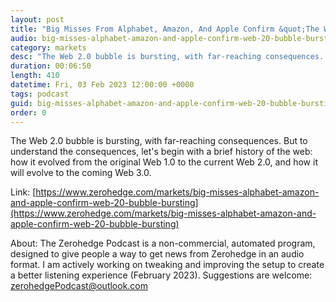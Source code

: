 ```yaml
---
layout: post
title: "Big Misses From Alphabet, Amazon, And Apple Confirm &quot;The Web 2.0 Bubble Is Bursting&quot;"
audio: big-misses-alphabet-amazon-and-apple-confirm-web-20-bubble-bursting-2
category: markets
desc: "The Web 2.0 bubble is bursting, with far-reaching consequences. But to understand the consequences, let's begin with a brief history of the web: how it evolved from the original Web 1.0 to the current Web 2.0, and how it will evolve to the coming Web 3.0."
duration: 00:06:50
length: 410
datetime: Fri, 03 Feb 2023 12:00:00 +0000
tags: podcast
guid: big-misses-alphabet-amazon-and-apple-confirm-web-20-bubble-bursting-0
order: 0
---
```

The Web 2.0 bubble is bursting, with far-reaching consequences. But to understand the consequences, let's begin with a brief history of the web: how it evolved from the original Web 1.0 to the current Web 2.0, and how it will evolve to the coming Web 3.0.

Link: [https://www.zerohedge.com/markets/big-misses-alphabet-amazon-and-apple-confirm-web-20-bubble-bursting](https://www.zerohedge.com/markets/big-misses-alphabet-amazon-and-apple-confirm-web-20-bubble-bursting)

About: The Zerohedge Podcast is a non-commercial, automated program, designed to give people a way to get news from Zerohedge in an audio format.  I am actively working on tweaking and improving the setup to create a better listening experience (February 2023).  Suggestions are welcome: [zerohedgePodcast@outlook.com](mailto:zerohedgePodcast@outlook.com)
